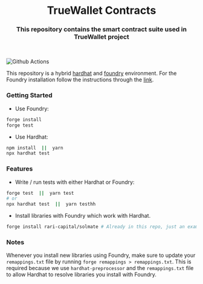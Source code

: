 # <h1 align="center"> TrueWallet Contracts </h1>

<h3 align="center"> This repository contains the smart contract suite used in TrueWallet project </h3>
<br>

![Github Actions](https://github.com/devanonon/hardhat-foundry-template/workflows/test/badge.svg)

This repository is a hybrid [hardhat](https://hardhat.org/hardhat-runner/docs/getting-started#quick-start) and [foundry](https://book.getfoundry.sh/getting-started/installation) environment. For the Foundry installation follow the instructions through the [link](https://github.com/foundry-rs/foundry).

### Getting Started

 * Use Foundry: 
```bash
forge install
forge test
```

 * Use Hardhat:
```bash
npm install  ||  yarn
npx hardhat test
```

### Features

 * Write / run tests with either Hardhat or Foundry:
```bash
forge test  ||  yarn test
# or
npx hardhat test  ||  yarn testhh
```

 * Install libraries with Foundry which work with Hardhat.
```bash
forge install rari-capital/solmate # Already in this repo, just an example
```

### Notes

Whenever you install new libraries using Foundry, make sure to update your `remappings.txt` file by running `forge remappings > remappings.txt`. This is required because we use `hardhat-preprocessor` and the `remappings.txt` file to allow Hardhat to resolve libraries you install with Foundry.

